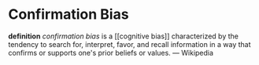 # Confirmation Bias

**definition** _confirmation bias_ is a [[cognitive bias]] characterized by the tendency to search for, interpret, favor, and recall information in a way that confirms or supports one's prior beliefs or values. &mdash; Wikipedia
